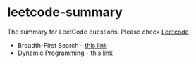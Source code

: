# leetcode-summary
The summary for LeetCode questions. Please check [Leetcode](https://leetcode.com/)

* Breadth-First Search - [this link](./bfs/README.md)
* Dynamic Programming - [this link](./dp/README.md)